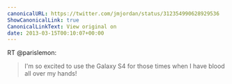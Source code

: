 ```yaml
---
canonicalURL: https://twitter.com/jmjordan/status/312354990628929536
ShowCanonicalLink: true
CanonicalLinkText: View original on
date: 2013-03-15T00:10:07+00:00
---
```

RT @parislemon:
> I'm so excited to use the Galaxy S4 for those times when I have blood all over my hands!